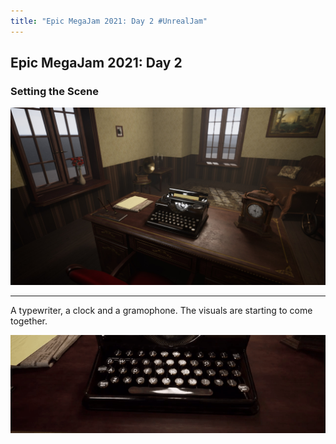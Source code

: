 ```yaml
---
title: "Epic MegaJam 2021: Day 2 #UnrealJam"
---
```

## Epic MegaJam 2021: Day 2
### Setting the Scene
![The Scene](/imgs/megajam21/scene.jpg "The Scene")

---

A typewriter, a clock and a gramophone. The visuals are starting to come together.

![Typewriter](/imgs/megajam21/output.gif "Typewriter")